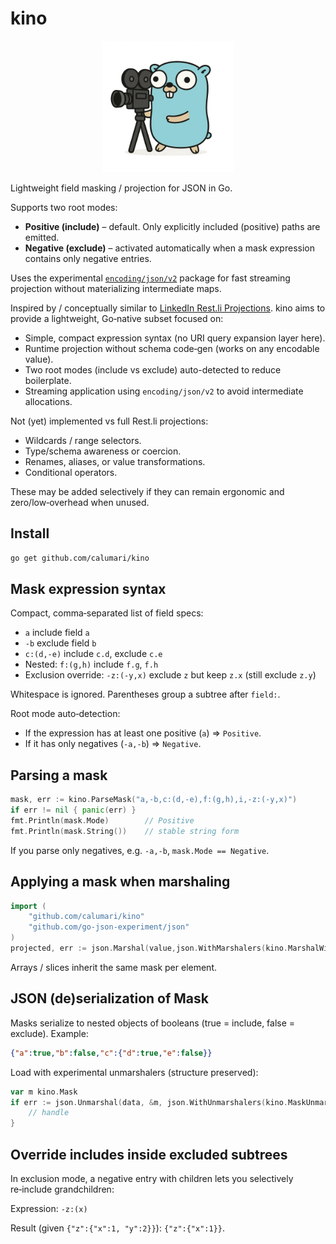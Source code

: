 # kino

<p align="center">
  <picture>
    <img src="assets/logo.png" alt="Golang Gopher with film camera" width="210" height="210" /><br>
  </picture>
</p>

Lightweight field masking / projection for JSON in Go.

Supports two root modes:

* **Positive (include)** – default. Only explicitly included (positive) paths are emitted.
* **Negative (exclude)** – activated automatically when a mask expression contains only negative entries.

Uses the experimental [`encoding/json/v2`](https://github.com/go-json-experiment/json) package for fast streaming projection without materializing intermediate maps.

Inspired by / conceptually similar to [LinkedIn Rest.li Projections](https://linkedin.github.io/rest.li/Projections). kino aims to provide a lightweight, Go‑native subset focused on:

* Simple, compact expression syntax (no URI query expansion layer here).
* Runtime projection without schema code‑gen (works on any encodable value).
* Two root modes (include vs exclude) auto-detected to reduce boilerplate.
* Streaming application using `encoding/json/v2` to avoid intermediate allocations.

Not (yet) implemented vs full Rest.li projections:
* Wildcards / range selectors.
* Type/schema awareness or coercion.
* Renames, aliases, or value transformations.
* Conditional operators.

These may be added selectively if they can remain ergonomic and zero/low‑overhead when unused.

## Install

```bash
go get github.com/calumari/kino
```

## Mask expression syntax

Compact, comma‑separated list of field specs:

* `a` include field `a`
* `-b` exclude field `b`
* `c:(d,-e)` include `c.d`, exclude `c.e`
* Nested: `f:(g,h)` include `f.g`, `f.h`
* Exclusion override: `-z:(-y,x)` exclude `z` but keep `z.x` (still exclude `z.y`)

Whitespace is ignored. Parentheses group a subtree after `field:`.

Root mode auto‑detection:

* If the expression has at least one positive (`a`) => `Positive`.
* If it has only negatives (`-a,-b`) => `Negative`.

## Parsing a mask

```go
mask, err := kino.ParseMask("a,-b,c:(d,-e),f:(g,h),i,-z:(-y,x)")
if err != nil { panic(err) }
fmt.Println(mask.Mode)        // Positive
fmt.Println(mask.String())    // stable string form
```

If you parse only negatives, e.g. `-a,-b`, `mask.Mode == Negative`.

## Applying a mask when marshaling

```go
import (
	"github.com/calumari/kino"
	"github.com/go-json-experiment/json"
)
projected, err := json.Marshal(value,json.WithMarshalers(kino.MarshalWithMask(mask)))
```

Arrays / slices inherit the same mask per element.

## JSON (de)serialization of Mask

Masks serialize to nested objects of booleans (true = include, false = exclude). Example:

```json
{"a":true,"b":false,"c":{"d":true,"e":false}}
```

Load with experimental unmarshalers (structure preserved):

```go
var m kino.Mask
if err := json.Unmarshal(data, &m, json.WithUnmarshalers(kino.MaskUnmarshalers())); err != nil {
    // handle
}
```

## Override includes inside excluded subtrees

In exclusion mode, a negative entry with children lets you selectively re‑include grandchildren:

Expression: `-z:(x)`

Result (given `{"z":{"x":1, "y":2}}`): `{"z":{"x":1}}`.
